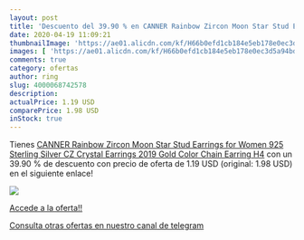 ```yaml
---
layout: post
title: 'Descuento del 39.90 % en CANNER Rainbow Zircon Moon Star Stud Ear'
date: 2020-04-19 11:09:21
thumbnailImage: 'https://ae01.alicdn.com/kf/H66b0efd1cb184e5eb178e0ec3d5a94bdj/CANNER-Rainbow-Zircon-Moon-Star-Stud-Earrings-for-Women-925-Sterling-Silver-CZ-Crystal-Earrings-2019.jpg_350x350._SL200_.jpg'
images: [ 'https://ae01.alicdn.com/kf/H66b0efd1cb184e5eb178e0ec3d5a94bdj/CANNER-Rainbow-Zircon-Moon-Star-Stud-Earrings-for-Women-925-Sterling-Silver-CZ-Crystal-Earrings-2019.jpg_350x350._SL200_.jpg' ]
comments: true
category: ofertas
author: ring
slug: 4000068742578
description:
actualPrice: 1.19 USD
comparePrice: 1.98 USD
inStock: true
---
```


Tienes [CANNER Rainbow Zircon Moon Star Stud Earrings for Women 925 Sterling Silver CZ Crystal Earrings 2019 Gold Color Chain Earring H4](https://www.amazon.com/dp/4000068742578/?tag=redken08-20) con un 39.90 % de descuento con precio de oferta de 1.19 USD (original: 1.98 USD) en el siguiente enlace!

[![](https://ae01.alicdn.com/kf/H66b0efd1cb184e5eb178e0ec3d5a94bdj/CANNER-Rainbow-Zircon-Moon-Star-Stud-Earrings-for-Women-925-Sterling-Silver-CZ-Crystal-Earrings-2019.jpg_350x350._SL200_.jpg)](https://www.amazon.com/dp/4000068742578/?tag=redken08-20)

[Accede a la oferta!!](https://www.amazon.com/dp/4000068742578/?tag=redken08-20)

[Consulta otras ofertas en nuestro canal de telegram](https://t.me/s/ofertas25)
